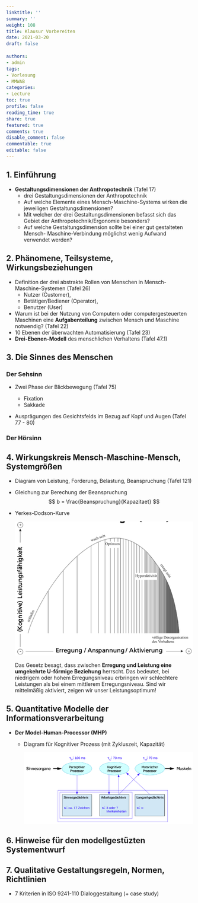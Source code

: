 ```yaml
---
linktitle: ''
summary: ''
weight: 108
title: Klausur Vorbereiten
date: 2021-03-20
draft: false

authors:
- admin
tags:
- Vorlesung
- MMWAB
categories:
- Lecture
toc: true
profile: false
reading_time: true
share: true
featured: true
comments: true
disable_comment: false
commentable: true
editable: false
---
```


## 1. Einführung

- **Gestaltungsdimensionen der Anthropotechnik** (Tafel 17)
  - drei Gestaltungsdimensionen der Anthropotechnik
  -  Auf welche Elemente eines Mensch-Maschine-Systems wirken die jeweiligen Gestaltungsdimensionen?
  - Mit welcher der drei Gestaltungsdimensionen befasst sich das Gebiet der Anthropotechnik/Ergonomie besonders?
  - Auf welche Gestaltungsdimension sollte bei einer gut gestalteten Mensch- Maschine-Verbindung möglichst wenig Aufwand verwendet werden?

## 2. Phänomene, Teilsysteme, Wirkungsbeziehungen

- Definition der drei abstrakte Rollen von Menschen in Mensch- Maschine-Systemen (Tafel 26)
  - Nutzer (Customer), 
  - Betätiger/Bediener (Operator), 
  - Benutzer (User)
- Warum ist bei der Nutzung von Computern oder computergesteuerten Maschinen eine **Aufgabenteilung** zwischen Mensch und Maschine notwendig? (Tafel 22)
- 10 Ebenen der überwachten Automatisierung (Tafel 23)
- **Drei-Ebenen-Modell** des menschlichen Verhaltens (Tafel 47.1)

## 3. Die Sinnes des Menschen

### Der Sehsinn

- Zwei Phase der Blickbewegung (Tafel 75)
  - Fixation
  - Sakkade

- Ausprägungen des Gesichtsfelds im Bezug auf Kopf und Augen (Tafel 77 - 80)

### Der Hörsinn



## 4. Wirkungskreis Mensch-Maschine-Mensch, Systemgrößen

- Diagram von Leistung, Forderung, Belastung, Beanspruchung (Tafel 121)

- Gleichung zur Berechung der Beanspruchung
  $$
  b = \frac{Beanspruchung}{Kapazitaet}
  $$
  

- Yerkes-Dodson-Kurve

  ![截屏2020-10-06 12.57.42](https://raw.githubusercontent.com/EckoTan0804/upic-repo/master/uPic/截屏2020-10-06%2012.57.42-20210321130628272-20210321130632932.png)

  Das Gesetz besagt, dass zwischen **Erregung und Leistung eine umgekehrte U-förmige Beziehung** herrscht. Das bedeutet, bei niedrigem oder hohem Erregungsniveau erbringen wir schlechtere Leistungen als bei einem mittlerem Erregungsniveau. Sind wir mittelmäßig aktiviert, zeigen wir unser Leistungsoptimum!

## 5. Quantitative Modelle der Informationsverarbeitung

- **Der Model-Human-Processor (MHP)**

  - Diagram für Kognitiver Prozess (mit Zykluszeit, Kapazität)

    ![截屏2021-03-21 13.17.56](https://raw.githubusercontent.com/EckoTan0804/upic-repo/master/uPic/截屏2021-03-21%2013.17.56.png)

## 6. Hinweise für den modellgestüzten Systementwurf



## 7. Qualitative Gestaltungsregeln, Normen, Richtlinien

- 7 Kriterien in ISO 9241-110 Dialoggestaltung (+ case study)